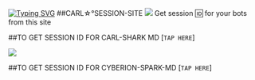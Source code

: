 
[![Typing SVG](https://readme-typing-svg.herokuapp.com?font=Rockstar-ExtraBold&color=blue&lines=CARL+SESSION+SITE+)](https://git.io/typing-svg)
##CARL☆°SESSION-SITE 
<a><img src='https://i.imgur.com/LyHic3i.gif'/></a>
Get session 🆔 for your bots from this site

##TO GET SESSION ID FOR  CARL-SHARK MD 
[`TAP HERE`]

<a><img src='https://i.imgur.com/LyHic3i.gif'/></a>

##TO GET SESSION ID FOR CYBERION-SPARK-MD 
 [`TAP HERE`]
